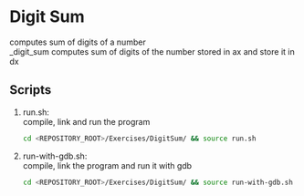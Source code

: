 # Digit Sum
computes sum of digits of a number<br />
_digit_sum computes sum of digits of the number stored in ax and store it in dx

## Scripts
 1. run.sh: <br />
    compile, link and run the program <br />
    ```bash
    cd <REPOSITORY_ROOT>/Exercises/DigitSum/ && source run.sh
    ```
 
 2. run-with-gdb.sh: <br />
    compile, link the program and run it with gdb <br />
    ```bash
    cd <REPOSITORY_ROOT>/Exercises/DigitSum/ && source run-with-gdb.sh
    ```
